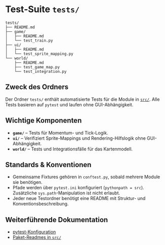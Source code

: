 # Test-Suite `tests/`

```text
tests/
├── README.md
├── game/
│   ├── README.md
│   └── test_train.py
├── ui/
│   ├── README.md
│   └── test_sprite_mapping.py
└── world/
    ├── README.md
    ├── test_game_map.py
    └── test_integration.py
```

## Zweck des Ordners
Der Ordner `tests/` enthält automatisierte Tests für die Module in [`src/`](../src/README.md). Alle Tests basieren auf `pytest` und laufen ohne GUI-Abhängigkeit.

## Wichtige Komponenten
- **`game/`** – Tests für Momentum- und Tick-Logik.
- **`ui/`** – Verifiziert Sprite-Mappings und Rendering-Hilfslogik ohne GUI-Abhängigkeit.
- **`world/`** – Tests und Integrationsfälle für das Kartenmodell.

## Standards & Konventionen
- Gemeinsame Fixtures gehören in `conftest.py`, sobald mehrere Module sie benötigen.
- Pfade werden über `pytest.ini` konfiguriert (`pythonpath = src`). Zusätzliche `sys.path`-Manipulation ist nicht erlaubt.
- Jeder neue Testordner benötigt eine README mit Struktur- und Konventionsbeschreibung.

## Weiterführende Dokumentation
- [pytest-Konfiguration](../pytest.ini)
- [Paket-Readmes in `src/`](../src/README.md)
